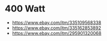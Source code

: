 # 400 Watt
- https://www.ebay.com/itm/335109568338
- https://www.ebay.com/itm/335162853892
- https://www.ebay.com/itm/295901320068
